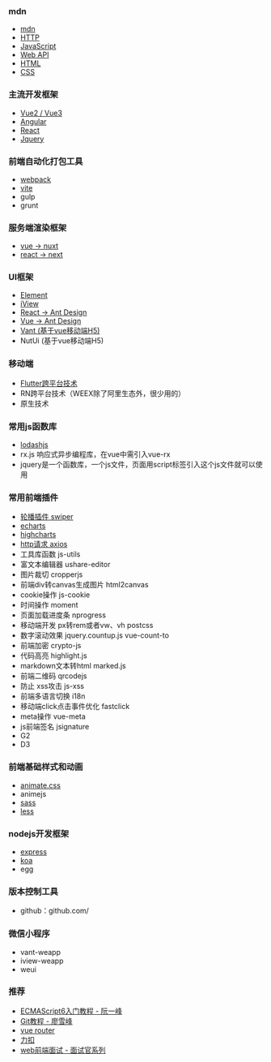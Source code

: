 ### mdn
- [mdn](https://developer.mozilla.org/zh-CN/)
- [HTTP](https://developer.mozilla.org/zh-CN/docs/Web/HTTP)
- [JavaScript](https://developer.mozilla.org/zh-CN/docs/Web/JavaScript)
- [Web API](https://developer.mozilla.org/zh-CN/docs/Web/API)
- [HTML](https://developer.mozilla.org/zh-CN/docs/Web/HTML)
- [CSS](https://developer.mozilla.org/zh-CN/docs/Web/CSS)

### 主流开发框架
- [Vue2 / Vue3](https://cn.vuejs.org/)
- [Angular](https://angular.cn/)
- [React](https://react.docschina.org/)
- [Jquery](https://www.jquery123.com/)

### 前端自动化打包工具
- [webpack](https://webpack.docschina.org/)
- [vite](https://vitejs.cn/) 
- gulp
- grunt

### 服务端渲染框架
- [vue -> nuxt](https://www.nuxtjs.cn/)
- [react -> next](https://nextjs.frontendx.cn/docs/#%E5%AE%89%E8%A3%85)

### UI框架
- [Element](https://element-plus.gitee.io/zh-CN/)
- [iView](https://www.iviewui.com/view-ui-plus/guide/introduce)
- [React -> Ant Design](https://ant.design/index-cn)
- [Vue -> Ant Design](https://www.antdv.com/docs/vue/introduce-cn)
- [Vant (基于vue移动端H5)](https://vant-contrib.gitee.io/vant/#/zh-CN/)
- NutUi (基于vue移动端H5)

### 移动端
- [Flutter跨平台技术](https://doc.flutterchina.club/technical-overview/)
- RN跨平台技术（WEEX除了阿里生态外，很少用的）
- 原生技术

### 常用js函数库
- [lodashjs](https://www.lodashjs.com/)
- rx.js 响应式异步编程库，在vue中需引入vue-rx
- jquery是一个函数库，一个js文件，页面用script标签引入这个js文件就可以使用

### 常用前端插件
- [轮播插件 swiper](https://www.swiper.com.cn/)
- [echarts](https://echarts.apache.org/zh/index.html)
- [highcharts](https://api.hcharts.cn/highcharts/index.html)
- [http请求 axios](https://www.axios-http.cn/)
- 工具库函数 js-utils
- 富文本编辑器 ushare-editor
- 图片裁切 cropperjs
- 前端div转canvas生成图片 html2canvas
- cookie操作  js-cookie
- 时间操作 moment
- 页面加载进度条 nprogress
- 移动端开发  px转rem或者vw、vh postcss
- 数字滚动效果  jquery.countup.js  vue-count-to
- 前端加密 crypto-js
- 代码高亮 highlight.js
- markdown文本转html marked.js
- 前端二维码 qrcodejs
- 防止 xss攻击 js-xss
- 前端多语言切换  i18n
- 移动端click点击事件优化 fastclick
- meta操作 vue-meta
- js前端签名  jsignature
- G2
- D3

### 前端基础样式和动画
- [animate.css](https://animista.net/play/basic)
- animejs
- [sass](https://www.sass.hk/docs/)
- [less](https://less.bootcss.com/)

### nodejs开发框架
- [express](https://www.expressjs.com.cn/)
- [koa](https://koa.bootcss.com/)
- egg

### 版本控制工具
- github：github.com/

### 微信小程序
- vant-weapp
- iview-weapp
- weui

### 推荐
- [ECMAScript6入门教程 - 阮一峰](https://es6.ruanyifeng.com/)
- [Git教程 - 廖雪峰](https://www.liaoxuefeng.com/wiki/896043488029600)
- [vue router](https://router.vuejs.org/zh/introduction.html)
- [力扣](https://leetcode.cn/)
- [web前端面试 - 面试官系列](https://vue3js.cn/interview/)


<ClientOnly>
  <Valine></Valine>
</ClientOnly>

<ClientOnly>
  <Notice></Notice>
</ClientOnly>